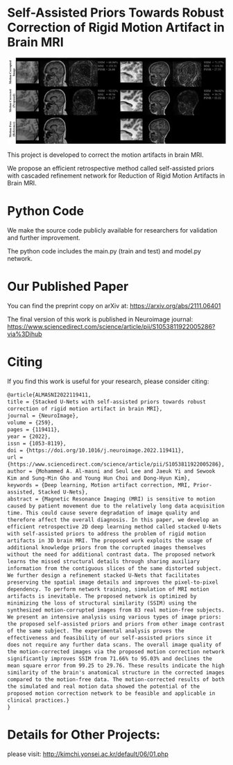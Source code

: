 # Self-Assisted Priors Towards Robust Correction of Rigid Motion Artifact in Brain MRI

!['Results'](fig/result2.png)


This project is developed to correct the motion artifacts in brain MRI. 

We propose an efficient retrospective method called self-assisted priors with cascaded refinement network for Reduction of Rigid Motion Artifacts in Brain MRI. 



# Python Code

We make the source code publicly available for researchers for validation and further improvement.

The python code includes the main.py (train and test) and model.py network.

# Our Published Paper

You can find the preprint copy on arXiv at: https://arxiv.org/abs/2111.06401

The final version of this work is published in Neuroimage journal: https://www.sciencedirect.com/science/article/pii/S1053811922005286?via%3Dihub

# Citing 
If you find this work is useful for your research, please consider citing:

```
@article{ALMASNI2022119411,
title = {Stacked U-Nets with self-assisted priors towards robust correction of rigid motion artifact in brain MRI},
journal = {NeuroImage},
volume = {259},
pages = {119411},
year = {2022},
issn = {1053-8119},
doi = {https://doi.org/10.1016/j.neuroimage.2022.119411},
url = {https://www.sciencedirect.com/science/article/pii/S1053811922005286},
author = {Mohammed A. Al-masni and Seul Lee and Jaeuk Yi and Sewook Kim and Sung-Min Gho and Young Hun Choi and Dong-Hyun Kim},
keywords = {Deep learning, Motion artifact correction, MRI, Prior-assisted, Stacked U-Nets},
abstract = {Magnetic Resonance Imaging (MRI) is sensitive to motion caused by patient movement due to the relatively long data acquisition time. This could cause severe degradation of image quality and therefore affect the overall diagnosis. In this paper, we develop an efficient retrospective 2D deep learning method called stacked U-Nets with self-assisted priors to address the problem of rigid motion artifacts in 3D brain MRI. The proposed work exploits the usage of additional knowledge priors from the corrupted images themselves without the need for additional contrast data. The proposed network learns the missed structural details through sharing auxiliary information from the contiguous slices of the same distorted subject. We further design a refinement stacked U-Nets that facilitates preserving the spatial image details and improves the pixel-to-pixel dependency. To perform network training, simulation of MRI motion artifacts is inevitable. The proposed network is optimized by minimizing the loss of structural similarity (SSIM) using the synthesized motion-corrupted images from 83 real motion-free subjects. We present an intensive analysis using various types of image priors: the proposed self-assisted priors and priors from other image contrast of the same subject. The experimental analysis proves the effectiveness and feasibility of our self-assisted priors since it does not require any further data scans. The overall image quality of the motion-corrected images via the proposed motion correction network significantly improves SSIM from 71.66% to 95.03% and declines the mean square error from 99.25 to 29.76. These results indicate the high similarity of the brain's anatomical structure in the corrected images compared to the motion-free data. The motion-corrected results of both the simulated and real motion data showed the potential of the proposed motion correction network to be feasible and applicable in clinical practices.}
}
```

# Details for Other Projects:
please visit: http://kimchi.yonsei.ac.kr/default/06/01.php
